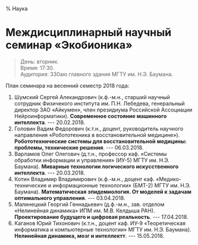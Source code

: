 % Наука

<!---
# Направления исследований
-->

# Междисциплинарный научный семинар «Экобионика»

> День: вторник.<br>
> Время: 17:30.<br>
> Аудитория: 330аю главного здания МГТУ им. Н.Э. Баумана.

План семинара на весенний семестр 2018 года:

1. Шумский Сергей Алекандрович (к.ф.-м.н., старший научный сотрудник Физичекого института им. П.Н. Лебедева,
   генеральный директор ЗАО «Айкумен», член президиума Российской Ассоциации Нейроинформатики).
   **Современное состояние машинного интеллекта**. --- 20.02.2018.
2. Головин Вадим Федорович (к.т.н., доцент, руководитель научного направления «Робототехника в восстановительной медицине»).
   **Робототехнические системы для восстановительной медицины: проблемы, технические решения**. --- 06.03.2018.
3. Варламов Олег Олегович (д.т.н., профессор каф. «Системы обработки информации и управления» (ИУ-5) МГТУ им. Н.Э. Баумана).
   **Миварные технологии логического искусственного интеллекта**. --- 20.03.2018.
4. Котин Владимир Владимирович (к.ф.-м.н., доцент каф. «Медико-технические и информационные технологии» (БМТ-2) МГТУ им. Н.Э. Баумана).
   **Математическая эпидемиология. От моделей к задачам оптимального управления**. --- 03.04.2018.
5. Малинецкий Георгий Геннадьевич (д.ф.-м.н., зав. отделом «Нелинейная динамика» ИПМ им. М.В. Келдыша РАН).
   **Проектирование будущего и цифровая реальность**. --- 17.04.2018.
6. Каганов Юрий Тихонович  (к.т.н., доцент каф. ИУ-9 «Теоретическая информатика и компьютерные технологии» МГТУ им. Н.Э. Баумана).
   **Нелинейная динамика, мозг и интеллектт**. --- 15.05.2018.

<!---
# Публикации сотрудников

# Публикации студентов
-->